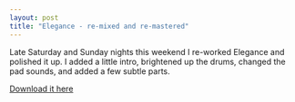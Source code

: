 ```yaml
---
layout: post
title: "Elegance - re-mixed and re-mastered"
---
```


<p>Late Saturday and Sunday nights this weekend I re-worked Elegance and polished it up.  I added a little intro, brightened up the drums, changed the pad sounds, and added a few subtle parts.  </p>
  
<p><a href="http://kindohm.developstuff.com/music/Electronica/Kindohm.Elegance.mp3">Download it here</a></p>
 

